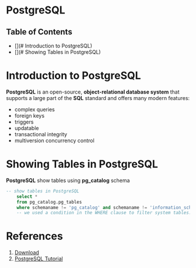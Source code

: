 # PostgreSQL

## Table of Contents
- [](# Introduction to PostgreSQL)
- [](# Showing Tables in PostgreSQL)

# Introduction to PostgreSQL
__PostgreSQL__ is an open-source, __object-relational database system__ that supports a large part of the __SQL__ standard and offers many modern features:
* complex queries
* foreign keys
* triggers
* updatable
* transactional integrity
* multiversion concurrency control

# Showing Tables in PostgreSQL
__PostgreSQL__ show tables using __pg_catalog__ schema
```sql
-- show tables in PostgreSQL
    select * 
    from pg_catalog.pg_tables
    where schemaname != 'pg_catalog' and schemaname != 'information_schema'
    -- we used a condition in the WHERE clause to filter system tables. If you omit the WHERE clause, you will get many tables including the system tables.
```

# References
1. [Download](https://www.postgresql.org/download/windows/)
2. [PostgreSQL Tutorial](https://www.postgresqltutorial.com/)